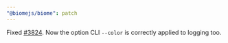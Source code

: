 ```yaml
---
"@biomejs/biome": patch
---
```


Fixed [#3824](https://github.com/biomejs/biome/issues/3824). Now the option CLI `--color` is correctly applied to logging too.
